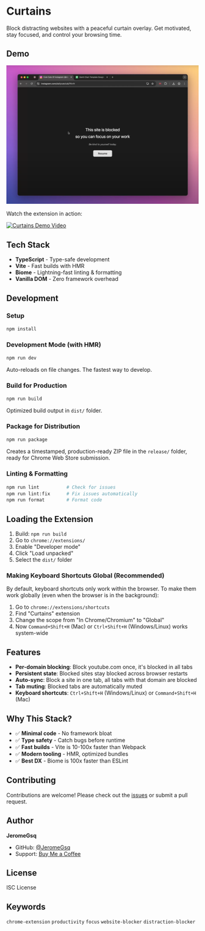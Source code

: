 # Curtains

Block distracting websites with a peaceful curtain overlay. Get motivated, stay focused, and control your browsing time.

## Demo

![Curtains Extension Screenshot](docs/image.png)

Watch the extension in action:

[![Curtains Demo Video](https://img.youtube.com/vi/sqQr-KROUPg/0.jpg)](https://www.youtube.com/watch?v=sqQr-KROUPg)

## Tech Stack

- **TypeScript** - Type-safe development
- **Vite** - Fast builds with HMR
- **Biome** - Lightning-fast linting & formatting
- **Vanilla DOM** - Zero framework overhead

## Development

### Setup

```bash
npm install
```

### Development Mode (with HMR)

```bash
npm run dev
```

Auto-reloads on file changes. The fastest way to develop.

### Build for Production

```bash
npm run build
```

Optimized build output in `dist/` folder.

### Package for Distribution

```bash
npm run package
```

Creates a timestamped, production-ready ZIP file in the `release/` folder, ready for Chrome Web Store submission.

### Linting & Formatting

```bash
npm run lint          # Check for issues
npm run lint:fix      # Fix issues automatically
npm run format        # Format code
```

## Loading the Extension

1. Build: `npm run build`
2. Go to `chrome://extensions/`
3. Enable "Developer mode"
4. Click "Load unpacked"
5. Select the `dist/` folder

### Making Keyboard Shortcuts Global (Recommended)

By default, keyboard shortcuts only work within the browser. To make them work globally (even when the browser is in the background):

1. Go to `chrome://extensions/shortcuts`
2. Find "Curtains" extension
3. Change the scope from "In Chrome/Chromium" to "Global"
4. Now `Command+Shift+H` (Mac) or `Ctrl+Shift+H` (Windows/Linux) works system-wide

## Features

- **Per-domain blocking**: Block youtube.com once, it's blocked in all tabs
- **Persistent state**: Blocked sites stay blocked across browser restarts
- **Auto-sync**: Block a site in one tab, all tabs with that domain are blocked
- **Tab muting**: Blocked tabs are automatically muted
- **Keyboard shortcuts**: `Ctrl+Shift+H` (Windows/Linux) or `Command+Shift+H` (Mac)

## Why This Stack?

- ✅ **Minimal code** - No framework bloat
- ✅ **Type safety** - Catch bugs before runtime
- ✅ **Fast builds** - Vite is 10-100x faster than Webpack
- ✅ **Modern tooling** - HMR, optimized bundles
- ✅ **Best DX** - Biome is 100x faster than ESLint

## Contributing

Contributions are welcome! Please check out the [issues](https://github.com/JeromeGsq/curtains-extension/issues) or submit a pull request.

## Author

**JeromeGsq**

- GitHub: [@JeromeGsq](https://github.com/JeromeGsq)
- Support: [Buy Me a Coffee](https://buymeacoffee.com/jeromegsq)

## License

ISC License

## Keywords

`chrome-extension` `productivity` `focus` `website-blocker` `distraction-blocker`
